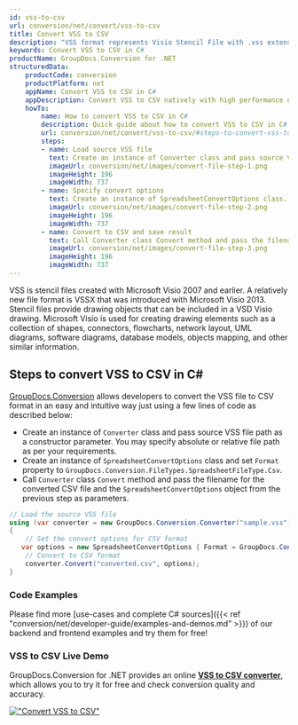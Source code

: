 ```yaml
---
id: vss-to-csv
url: conversion/net/convert/vss-to-csv
title: Convert VSS to CSV
description: "VSS format represents Visio Stencil File with .vss extension. Learn how to convert VSS to CSV file programmatically in C# language using GroupDocs.Conversion for .NET library."
keywords: Convert VSS to CSV in C#
productName: GroupDocs.Conversion for .NET
structuredData:
    productCode: conversion
    productPlatform: net
    appName: Convert VSS to CSV in C#
    appDescription: Convert VSS to CSV natively with high performance using C# language and server side GroupDocs.Conversion for .NET APIs, without the use of any software like Microsoft or Open Office.
    howTo:
        name: How to convert VSS to CSV in C# 
        description: Quick guide about how to convert VSS to CSV in C# with high performance and accuracy.
        url: conversion/net/convert/vss-to-csv/#steps-to-convert-vss-to-csv-in-c
        steps:
        - name: Load source VSS file 
          text: Create an instance of Converter class and pass source VSS file path as a constructor parameter. You may specify absolute or relative file path as per your requirements. 
          imageUrl: conversion/net/images/convert-file-step-1.png
          imageHeight: 196
          imageWidth: 737
        - name: Specify convert options 
          text: Create an instance of SpreadsheetConvertOptions class.
          imageUrl: conversion/net/images/convert-file-step-2.png
          imageHeight: 196
          imageWidth: 737
        - name: Convert to CSV and save result 
          text: Call Converter class Convert method and pass the filename for the converted HTML file and the SpreadsheetConvertOptions object from the previous step as parameters.
          imageUrl: conversion/net/images/convert-file-step-3.png
          imageHeight: 196
          imageWidth: 737
---
```


VSS is stencil files created with Microsoft Visio 2007 and earlier. A relatively new file format is VSSX that was introduced with Microsoft Visio 2013. Stencil files provide drawing objects that can be included in a VSD Visio drawing. Microsoft Visio is used for creating drawing elements such as a collection of shapes, connectors, flowcharts, network layout, UML diagrams, software diagrams, database models, objects mapping, and other similar information.

## Steps to convert VSS to CSV in C#

[GroupDocs.Conversion](https://products.groupdocs.com/conversion/net) allows developers to convert the VSS file to CSV format in an easy and intuitive way just using a few lines of code as described below:

* Create an instance of `Converter` class and pass source VSS file path as a constructor parameter. You may specify absolute or relative file path as per your requirements. 
* Create an instance of `SpreadsheetConvertOptions` class and set `Format` property to `GroupDocs.Conversion.FileTypes.SpreadsheetFileType.Csv`.
* Call `Converter` class `Convert` method and pass the filename for the converted CSV file and the `SpreadsheetConvertOptions` object from the previous step as parameters.

```csharp
// Load the source VSS file
using (var converter = new GroupDocs.Conversion.Converter("sample.vss"))
{
    // Set the convert options for CSV format
   var options = new SpreadsheetConvertOptions { Format = GroupDocs.Conversion.FileTypes.SpreadsheetFileType.Csv };
    // Convert to CSV format
    converter.Convert("converted.csv", options);
}
```

### Code Examples

Please find more [use-cases and complete C# sources]({{< ref "conversion/net/developer-guide/examples-and-demos.md" >}}) of our backend and frontend examples and try them for free!

### VSS to CSV Live Demo

GroupDocs.Conversion for .NET provides an online [**VSS to CSV converter**](https://products.groupdocs.app/conversion/vss-to-csv), which allows you to try it for free and check conversion quality and accuracy.

[!["Convert VSS to CSV"](conversion/net/images/convert-to-csv/convert-vss-to-csv.png)](https://products.groupdocs.app/conversion/vss-to-csv)